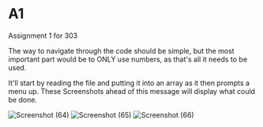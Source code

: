 # A1
Assignment 1 for 303


The way to navigate through the code should be simple, but the most important part
would be to ONLY use numbers, as that's all it needs to be used.

It'll start by reading the file and putting it into an array as it then prompts
a menu up. These Screenshots ahead of this message will display what could be done.

![Screenshot (64)](https://github.com/user-attachments/assets/54ca012f-9ccb-4f7a-bec6-bf3f3a60677c)
![Screenshot (65)](https://github.com/user-attachments/assets/60091da6-1164-4733-ae29-0e38e75a269c)
![Screenshot (66)](https://github.com/user-attachments/assets/580c1e82-7214-4882-8351-3f51fb33ae91)
